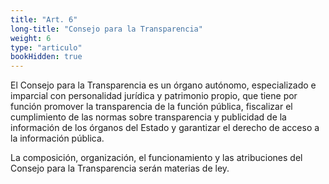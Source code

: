 ```yaml
---
title: "Art. 6"
long-title: "Consejo para la Transparencia"
weight: 6
type: "articulo"
bookHidden: true
--- 
```

El Consejo para la Transparencia es un órgano autónomo, especializado e imparcial con personalidad jurídica y patrimonio propio, que tiene por función promover la transparencia de la función pública, fiscalizar el cumplimiento de las normas sobre transparencia y publicidad de la información de los órganos del Estado y garantizar el derecho de acceso a la información pública. 
 
La composición, organización, el funcionamiento y las atribuciones del Consejo para la Transparencia serán materias de ley.
